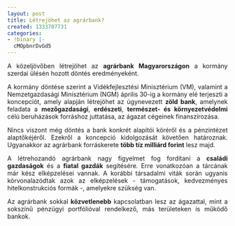 ```yaml
---
layout: post
title: Létrejöhet az agrárbank?
created: 1333707731
categories:
- !binary |-
  cMOpbnrDvGd5
---
```

<p style="text-align: justify;">A közeljövőben létrejöhet az <strong>agrárbank Magyarországon</strong> a kormány szerdai ülésén hozott döntés eredményeként.</p><p style="text-align: justify;">A kormány döntése szerint a Vidékfejlesztési Minisztérium (VM), valamint a Nemzetgazdasági Minisztérium (NGM) április 30-ig a kormány elé terjeszti a koncepciót, amely alapján létrejöhet az úgynevezett <strong>zöld bank</strong>, amelynek feladata a <strong>mezőgazdasági</strong>, <strong>erdészeti</strong>, <strong>természet- és környezetvédelmi</strong> célú beruházások forráshoz juttatása, az ágazat cégeinek finanszírozása.</p><p style="text-align: justify;">Nincs viszont még döntés a bank konkrét alapítói köréről és a pénzintézet alaptőkéjéről. Ezekről a koncepció kidolgozását követően határoznak. Ugyanakkor az agrárbank forráskerete <strong>több tíz milliárd forint</strong> lesz majd.</p><p style="text-align: justify;">A létrehozandó agrárbank nagy figyelmet fog fordítani a <strong>családi gazdaságok</strong> és a <strong>fiatal gazdák</strong> segítésére. Erre vonatkozóan a tárcának már kész elképzelései vannak. A korábbi társadalmi viták során ugyanis körvonalazódtak azok az elképzelések - támogatások, kedvezményes hitelkonstrukciós formák -, amelyekre szükség van.</p><p style="text-align: justify;">Az agrárbank sokkal <strong>közvetlenebb</strong> kapcsolatban lesz az ágazattal, mint a sokszínű pénzügyi portfólióval rendelkező, más területeken is működő bankok.</p>
